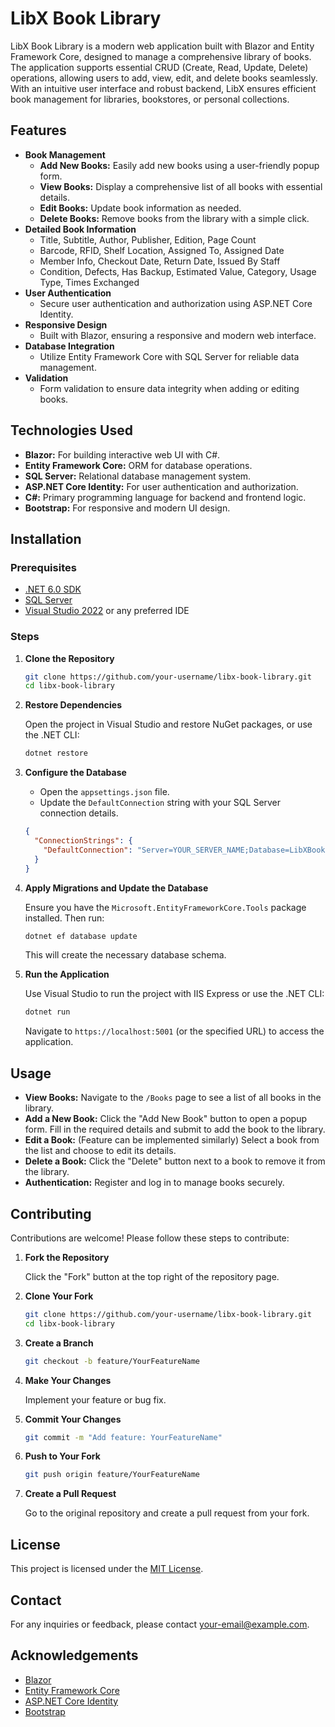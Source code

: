 # LibX Book Library

LibX Book Library is a modern web application built with Blazor and Entity Framework Core, designed to manage a comprehensive library of books. The application supports essential CRUD (Create, Read, Update, Delete) operations, allowing users to add, view, edit, and delete books seamlessly. With an intuitive user interface and robust backend, LibX ensures efficient book management for libraries, bookstores, or personal collections.

## Features

- **Book Management**
  - **Add New Books:** Easily add new books using a user-friendly popup form.
  - **View Books:** Display a comprehensive list of all books with essential details.
  - **Edit Books:** Update book information as needed.
  - **Delete Books:** Remove books from the library with a simple click.
- **Detailed Book Information**
  - Title, Subtitle, Author, Publisher, Edition, Page Count
  - Barcode, RFID, Shelf Location, Assigned To, Assigned Date
  - Member Info, Checkout Date, Return Date, Issued By Staff
  - Condition, Defects, Has Backup, Estimated Value, Category, Usage Type, Times Exchanged
- **User Authentication**
  - Secure user authentication and authorization using ASP.NET Core Identity.
- **Responsive Design**
  - Built with Blazor, ensuring a responsive and modern web interface.
- **Database Integration**
  - Utilize Entity Framework Core with SQL Server for reliable data management.
- **Validation**
  - Form validation to ensure data integrity when adding or editing books.

## Technologies Used

- **Blazor:** For building interactive web UI with C#.
- **Entity Framework Core:** ORM for database operations.
- **SQL Server:** Relational database management system.
- **ASP.NET Core Identity:** For user authentication and authorization.
- **C#:** Primary programming language for backend and frontend logic.
- **Bootstrap:** For responsive and modern UI design.

## Installation

### Prerequisites

- [.NET 6.0 SDK](https://dotnet.microsoft.com/download/dotnet/6.0)
- [SQL Server](https://www.microsoft.com/en-us/sql-server/sql-server-downloads)
- [Visual Studio 2022](https://visualstudio.microsoft.com/downloads/) or any preferred IDE

### Steps

1. **Clone the Repository**

   ```bash
   git clone https://github.com/your-username/libx-book-library.git
   cd libx-book-library
   ```

2. **Restore Dependencies**

   Open the project in Visual Studio and restore NuGet packages, or use the .NET CLI:

   ```bash
   dotnet restore
   ```

3. **Configure the Database**

   - Open the `appsettings.json` file.
   - Update the `DefaultConnection` string with your SQL Server connection details.

   ```json
   {
     "ConnectionStrings": {
       "DefaultConnection": "Server=YOUR_SERVER_NAME;Database=LibXBookLibrary;Trusted_Connection=True;MultipleActiveResultSets=true"
     }
   }
   ```

4. **Apply Migrations and Update the Database**

   Ensure you have the `Microsoft.EntityFrameworkCore.Tools` package installed. Then run:

   ```bash
   dotnet ef database update
   ```

   This will create the necessary database schema.

5. **Run the Application**

   Use Visual Studio to run the project with IIS Express or use the .NET CLI:

   ```bash
   dotnet run
   ```

   Navigate to `https://localhost:5001` (or the specified URL) to access the application.

## Usage

- **View Books:** Navigate to the `/Books` page to see a list of all books in the library.
- **Add a New Book:** Click the "Add New Book" button to open a popup form. Fill in the required details and submit to add the book to the library.
- **Edit a Book:** (Feature can be implemented similarly) Select a book from the list and choose to edit its details.
- **Delete a Book:** Click the "Delete" button next to a book to remove it from the library.
- **Authentication:** Register and log in to manage books securely.

## Contributing

Contributions are welcome! Please follow these steps to contribute:

1. **Fork the Repository**

   Click the "Fork" button at the top right of the repository page.

2. **Clone Your Fork**

   ```bash
   git clone https://github.com/your-username/libx-book-library.git
   cd libx-book-library
   ```

3. **Create a Branch**

   ```bash
   git checkout -b feature/YourFeatureName
   ```

4. **Make Your Changes**

   Implement your feature or bug fix.

5. **Commit Your Changes**

   ```bash
   git commit -m "Add feature: YourFeatureName"
   ```

6. **Push to Your Fork**

   ```bash
   git push origin feature/YourFeatureName
   ```

7. **Create a Pull Request**

   Go to the original repository and create a pull request from your fork.

## License

This project is licensed under the [MIT License](LICENSE).

## Contact

For any inquiries or feedback, please contact [your-email@example.com](mailto:your-email@example.com).

## Acknowledgements

- [Blazor](https://dotnet.microsoft.com/apps/aspnet/web-apps/blazor)
- [Entity Framework Core](https://docs.microsoft.com/en-us/ef/core/)
- [ASP.NET Core Identity](https://docs.microsoft.com/en-us/aspnet/core/security/authentication/identity)
- [Bootstrap](https://getbootstrap.com/)
